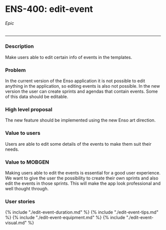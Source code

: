 # ENS-400: edit-event
###### Epic
---
### Description
Make users able to edit certain info of events in the templates.

### Problem
In the current version of the Enso application it is not possible to edit anything in the application, so editing events is also not possible. In the new version the user can create sprints and agendas that contain events. Some of this data should be editable.

### High level proposal
The new feature should be implemented using the new Enso art direction.

### Value to users
Users are able to edit some details of the events to make them suit their needs.

### Value to MOBGEN
Making users able to edit the events is essential for a good user experience. We want to give the user the possibility to create their own sprints and also edit the events in those sprints. This will make the app look professional and well thought through.

### User stories
{% include "./edit-event-duration.md" %}
{% include "./edit-event-tips.md" %}
{% include "./edit-event-equipment.md" %}
{% include "./edit-event-visual.md" %}